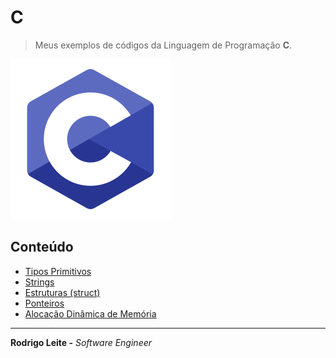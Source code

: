 # C

> Meus exemplos de códigos da Linguagem de Programação **C**.

![logo](res/c-logo.webp)

## Conteúdo

 - [Tipos Primitivos](modules/primitive-types)
 - [Strings](modules/strings)
 - [Estruturas (struct)](modules/struct)
 - [Ponteiros](modules/pointers)
 - [Alocação Dinâmica de Memória](modules/dynamic-memory-allocation)

---

**Rodrigo Leite -** *Software Engineer*
